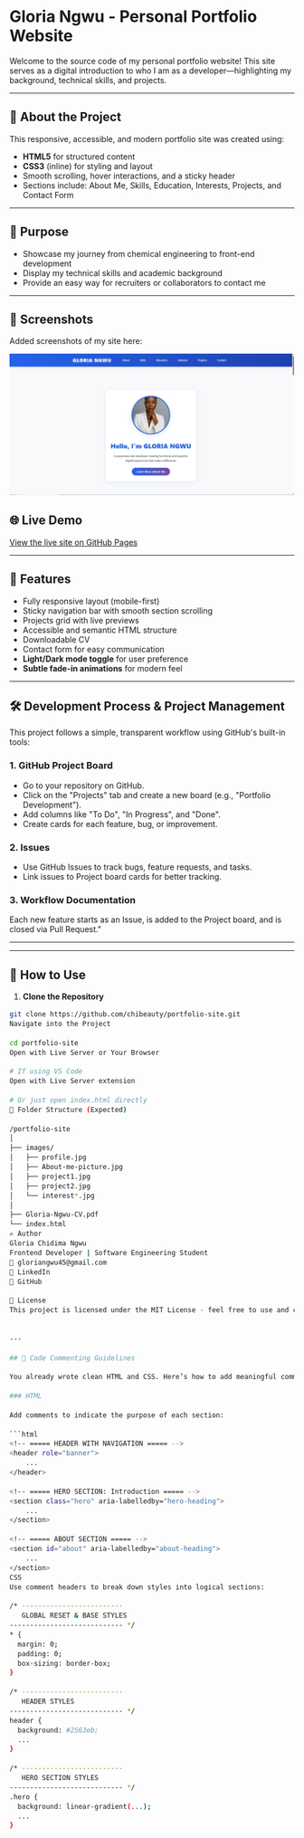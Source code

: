 # Gloria Ngwu - Personal Portfolio Website

Welcome to the source code of my personal portfolio website! This site serves as a digital introduction to who I am as a developer—highlighting my background, technical skills, and projects.

---

## 🌟 About the Project

This responsive, accessible, and modern portfolio site was created using:

- **HTML5** for structured content
- **CSS3** (inline) for styling and layout
- Smooth scrolling, hover interactions, and a sticky header
- Sections include: About Me, Skills, Education, Interests, Projects, and Contact Form

---

## 🎯 Purpose

- Showcase my journey from chemical engineering to front-end development
- Display my technical skills and academic background
- Provide an easy way for recruiters or collaborators to contact me

---


## 📸 Screenshots

Added screenshots of my site here:

![Home Page Screenshot](./project3.jpg)

## 🌐 Live Demo

[View the live site on GitHub Pages](https://chibeauty.github.io/July-2025-Cohort-Hackathon-1/)

---

## 🧠 Features

- Fully responsive layout (mobile-first)
- Sticky navigation bar with smooth section scrolling
- Projects grid with live previews
- Accessible and semantic HTML structure
- Downloadable CV
- Contact form for easy communication
- **Light/Dark mode toggle** for user preference
- **Subtle fade-in animations** for modern feel

---

## 🛠️ Development Process & Project Management

This project follows a simple, transparent workflow using GitHub's built-in tools:

### 1. GitHub Project Board
- Go to your repository on GitHub.
- Click on the "Projects" tab and create a new board (e.g., "Portfolio Development").
- Add columns like "To Do", "In Progress", and "Done".
- Create cards for each feature, bug, or improvement.

### 2. Issues
- Use GitHub Issues to track bugs, feature requests, and tasks.
- Link issues to Project board cards for better tracking.

### 3. Workflow Documentation
Each new feature starts as an Issue, is added to the Project board, and is closed via Pull Request."

---

---

## 🚀 How to Use

1. **Clone the Repository**

```bash
git clone https://github.com/chibeauty/portfolio-site.git
Navigate into the Project

cd portfolio-site
Open with Live Server or Your Browser

# If using VS Code
Open with Live Server extension

# Or just open index.html directly
📁 Folder Structure (Expected)

/portfolio-site
│
├── images/
│   ├── profile.jpg
│   ├── About-me-picture.jpg
│   ├── project1.jpg
│   ├── project2.jpg
│   └── interest*.jpg
│
├── Gloria-Ngwu-CV.pdf
└── index.html
✍️ Author
Gloria Chidima Ngwu
Frontend Developer | Software Engineering Student
📧 gloriangwu45@gmail.com
🔗 LinkedIn
🐙 GitHub

📜 License
This project is licensed under the MIT License - feel free to use and customize it for your own portfolio.


---

## 🧾 Code Commenting Guidelines

You already wrote clean HTML and CSS. Here’s how to add meaningful comments:

### HTML

Add comments to indicate the purpose of each section:

```html
<!-- ===== HEADER WITH NAVIGATION ===== -->
<header role="banner">
    ...
</header>

<!-- ===== HERO SECTION: Introduction ===== -->
<section class="hero" aria-labelledby="hero-heading">
    ...
</section>

<!-- ===== ABOUT SECTION ===== -->
<section id="about" aria-labelledby="about-heading">
    ...
</section>
CSS
Use comment headers to break down styles into logical sections:

/* -------------------------
   GLOBAL RESET & BASE STYLES
---------------------------- */
* {
  margin: 0;
  padding: 0;
  box-sizing: border-box;
}

/* -------------------------
   HEADER STYLES
---------------------------- */
header {
  background: #2563eb;
  ...
}

/* -------------------------
   HERO SECTION STYLES
---------------------------- */
.hero {
  background: linear-gradient(...);
  ...
}
